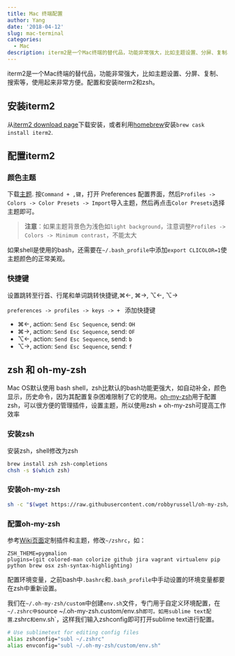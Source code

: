```yaml
---
title: Mac 终端配置
author: Yang
date: '2018-04-12'
slug: mac-terminal
categories:
  - Mac 
description: iterm2是一个Mac终端的替代品，功能非常强大，比如主题设置、分屏、复制、搜索等，使用起来非常方便。配置和安装iterm2和zsh。
---
```


iterm2是一个Mac终端的替代品，功能非常强大，比如主题设置、分屏、复制、搜索等，使用起来非常方便。配置和安装iterm2和zsh。

## 安装iterm2

从[iterm2 download page](https://www.iterm2.com/downloads.html)下载安装，或者利用[homebrew](https://brew.sh/)安装`brew cask install iterm2`.

##  配置iterm2

### 颜色主题

下载[主题](https://github.com/mbadolato/iTerm2-Color-Schemes/tree/master/schemes). 按`Command + ,键`，打开 Preferences 配置界面，然后`Profiles -> Colors -> Color Presets -> Import`导入主题，然后再点击`Color Presets`选择主题即可。

> **注意**：如果主题背景色为浅色如`light background`，注意调整`Profiles -> Colors -> Minimum contrast`，不能太大

如果shell是使用的bash，还需要在`~/.bash_profile`中添加`export CLICOLOR=1`使主题颜色的正常美观。

### 快捷键

设置跳转至行首、行尾和单词跳转快捷键,&#x2318;&#x2190;, &#x2318;&#x2192;, &#x2325;&#x2190;, &#x2325;&#x2192;

`preferences -> profiles -> keys -> + ` 添加快捷键

- &#x2318;&#x2190;, action: `Send Esc Sequence`, send: `OH`
- &#x2318;&#x2192;, action: `Send Esc Sequence`, send: `OF`
- &#x2325;&#x2190;, action: `Send Esc Sequence`, send: `b`
- &#x2325;&#x2192;, action: `Send Esc Sequence`, send: `f`

## zsh 和 oh-my-zsh

Mac OS默认使用 bash shell，zsh比默认的bash功能更强大，如自动补全，颜色显示，历史命令，因为其配置复杂困难限制了它的使用。[oh-my-zsh](https://github.com/robbyrussell/oh-my-zsh)用于配置zsh，可以很方便的管理插件，设置主题，所以使用zsh + oh-my-zsh可提高工作效率

### 安装zsh

安装zsh，shell修改为zsh

```sh
brew install zsh zsh-completions
chsh -s $(which zsh)
```

### 安装oh-my-zsh

```sh
sh -c "$(wget https://raw.githubusercontent.com/robbyrussell/oh-my-zsh/master/tools/install.sh -O -)"
```

### 配置oh-my-zsh

参考[Wiki页面](https://github.com/robbyrussell/oh-my-zsh/wiki/Customization)定制插件和主题，修改`~/zshrc`，如：

```
ZSH_THEME=pygmalion
plugins=(git colored-man colorize github jira vagrant virtualenv pip python brew osx zsh-syntax-highlighting)
```
配置环境变量，之前bash中`.bashrc`和`.bash_profile`中手动设置的环境变量都要在zsh中重新设置。

我们在`~/.oh-my-zsh/custom`中创建`env.sh`文件，专门用于自定义环境配置，在`~/.zshrc中`source ~/.oh-my-zsh.custom/env.sh`即可。如用sublime text配置`.zshrc`和`env.sh`，这样我们输入zshconfig即可打开sublime text进行配置。

```sh
# Use sublimetext for editing config files
alias zshconfig="subl ~/.zshrc"
alias envconfig="subl ~/.oh-my-zsh/custom/env.sh"
```


